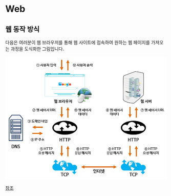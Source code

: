 # Web

## 웹 동작 방식
다음은 여러분이 웹 브라우저를 통해 웹 사이트에 접속하여 원하는 웹 페이지를 가져오는 과정을 도식화한 그림입니다.

![](1.jpeg)

[참조](http://tcpschool.com/webbasic/works)
